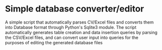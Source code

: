 # Simple database converter/editor
A simple script that automatically parses CV/Excel files and converts them into Database format through Python's Sqlite3 module. The script automatically generates table creation and data insertion queries by parsing the CSV/Excel files, and can convert user input into queries for the purposes of editing the generated database files
